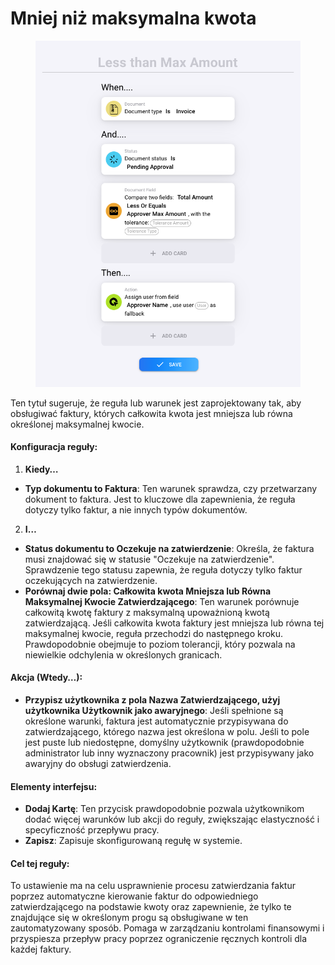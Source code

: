 # Mniej niż maksymalna kwota

<figure><img src="../../../.gitbook/assets/Bildschirmfoto 2024-05-03 um 14.48.55.png" alt=""><figcaption></figcaption></figure>

Ten tytuł sugeruje, że reguła lub warunek jest zaprojektowany tak, aby obsługiwać faktury, których całkowita kwota jest mniejsza lub równa określonej maksymalnej kwocie.

#### Konfiguracja reguły:

1. **Kiedy…**
* **Typ dokumentu to Faktura**: Ten warunek sprawdza, czy przetwarzany dokument to faktura. Jest to kluczowe dla zapewnienia, że reguła dotyczy tylko faktur, a nie innych typów dokumentów.
2. **I…**
* **Status dokumentu to Oczekuje na zatwierdzenie**: Określa, że faktura musi znajdować się w statusie "Oczekuje na zatwierdzenie". Sprawdzenie tego statusu zapewnia, że reguła dotyczy tylko faktur oczekujących na zatwierdzenie.
* **Porównaj dwie pola: Całkowita kwota Mniejsza lub Równa Maksymalnej Kwocie Zatwierdzającego**: Ten warunek porównuje całkowitą kwotę faktury z maksymalną upoważnioną kwotą zatwierdzającą. Jeśli całkowita kwota faktury jest mniejsza lub równa tej maksymalnej kwocie, reguła przechodzi do następnego kroku. Prawdopodobnie obejmuje to poziom tolerancji, który pozwala na niewielkie odchylenia w określonych granicach.

#### Akcja (Wtedy…):

* **Przypisz użytkownika z pola Nazwa Zatwierdzającego, użyj użytkownika Użytkownik jako awaryjnego**: Jeśli spełnione są określone warunki, faktura jest automatycznie przypisywana do zatwierdzającego, którego nazwa jest określona w polu. Jeśli to pole jest puste lub niedostępne, domyślny użytkownik (prawdopodobnie administrator lub inny wyznaczony pracownik) jest przypisywany jako awaryjny do obsługi zatwierdzenia.

#### Elementy interfejsu:

* **Dodaj Kartę**: Ten przycisk prawdopodobnie pozwala użytkownikom dodać więcej warunków lub akcji do reguły, zwiększając elastyczność i specyficzność przepływu pracy.
* **Zapisz**: Zapisuje skonfigurowaną regułę w systemie.

#### Cel tej reguły:

To ustawienie ma na celu usprawnienie procesu zatwierdzania faktur poprzez automatyczne kierowanie faktur do odpowiedniego zatwierdzającego na podstawie kwoty oraz zapewnienie, że tylko te znajdujące się w określonym progu są obsługiwane w ten zautomatyzowany sposób. Pomaga w zarządzaniu kontrolami finansowymi i przyspiesza przepływ pracy poprzez ograniczenie ręcznych kontroli dla każdej faktury.

